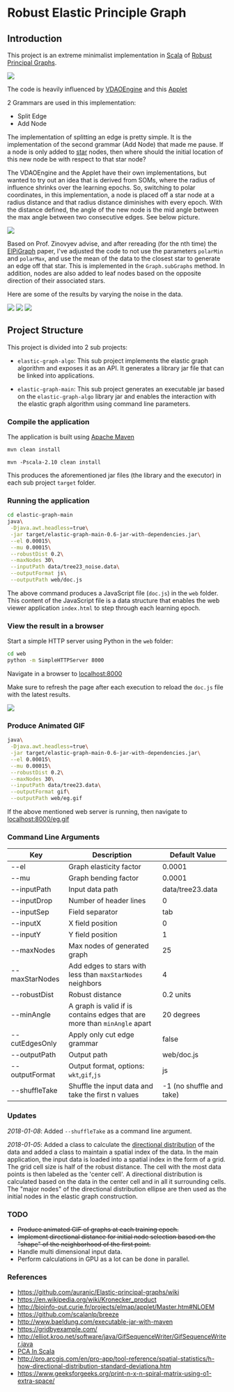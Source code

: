 # Robust Elastic Principle Graph

## Introduction

This project is an extreme minimalist implementation in [Scala](https://www.scala-lang.org/) of [Robust Principal Graphs](https://github.com/auranic/Elastic-principal-graphs/wiki/Robust-principal-graphs).

![](media/eg.gif)

The code is heavily influenced by [VDAOEngine](https://github.com/auranic/VDAOEngine) and this [Applet](http://bioinfo-out.curie.fr/projects/elmap/applet/Master.htm)

2 Grammars are used in this implementation:

- Split Edge
- Add Node

The implementation of splitting an edge is pretty simple. It is the implementation of the second grammar (Add Node) that made me pause. If a node is only added to [star](https://en.wikipedia.org/wiki/Star_(graph_theory)) nodes, then where should the initial location of this new node be with respect to that star node?

The VDAOEngine and the Applet have their own implementations, but wanted to try out an idea that is derived from SOMs, where the radius of influence shrinks over the learning epochs. So, switching to polar coordinates, in this implementation, a node is placed off a star node at a radius distance and that radius distance diminishes with every epoch. With the distance defined, the angle of the new node is the mid angle between the max angle between two consecutive edges. See below picture.

![](media/AddNode.png)

Based on Prof. Zinovyev advise, and after rereading (for the nth time) the [ElPiGraph](https://github.com/auranic/Elastic-principal-graphs/blob/master/ElPiGraph_Methods.pdf) paper, I've adjusted the code to not use the parameters `polarMin` and `polarMax`, and use the mean of the data to the closest star to generate an edge off that star. This is implemented in the `Graph.subGraphs` method. In addition, nodes are also added to leaf nodes based on the opposite direction of their associated stars.

Here are some of the results by varying the noise in the data.

![](media/Result1.png) ![](media/Result2.png) ![](media/Result3.png)

## Project Structure

This project is divided into 2 sub projects:

- `elastic-graph-algo`: This sub project implements the elastic graph algorithm and exposes it as an API. It generates a library jar file that can be linked into applications.

- `elastic-graph-main`: This sub project generates an executable jar based on the `elastic-graph-algo` library jar and enables the interaction with the elastic graph algorithm using command line parameters.

### Compile the application

The application is built using [Apache Maven](https://maven.apache.org/)

```bash
mvn clean install
```

```
mvn -Pscala-2.10 clean install
```

This produces the aforementioned jar files (the library and the executor) in each sub project `target` folder.

### Running the application

```bash
cd elastic-graph-main
java\
 -Djava.awt.headless=true\
 -jar target/elastic-graph-main-0.6-jar-with-dependencies.jar\
 --el 0.00015\
 --mu 0.00015\
 --robustDist 0.2\
 --maxNodes 30\
 --inputPath data/tree23_noise.data\
 --outputFormat js\
 --outputPath web/doc.js
```

The above command produces a JavaScript file (`doc.js`) in the `web` folder.  This content of the JavaScript file is a data structure that enables the web viewer application `index.html` to step through each learning epoch.

### View the result in a browser

Start a simple HTTP server using Python in the `web` folder:

```bash
cd web
python -m SimpleHTTPServer 8000
```

Navigate in a browser to [localhost:8000](localhost:8000)

Make sure to refresh the page after each execution to reload the `doc.js` file with the latest results.

![](media/ElasticGraph.png)

### Produce Animated GIF

```bash
java\
 -Djava.awt.headless=true\
 -jar target/elastic-graph-main-0.6-jar-with-dependencies.jar\
 --el 0.00015\
 --mu 0.00015\
 --robustDist 0.2\
 --maxNodes 30\
 --inputPath data/tree23.data\
 --outputFormat gif\
 --outputPath web/eg.gif
```

If the above mentioned web server is running, then navigate to [localhost:8000/eg.gif](localhost:8000/eg.gif)

### Command Line Arguments

| Key | Description | Default Value |
|-----|-------------|---------------|
| --el | Graph elasticity factor | 0.0001 |
| --mu | Graph bending factor | 0.0001 |
| --inputPath | Input data path | data/tree23.data |
| --inputDrop | Number of header lines | 0 |
| --inputSep  | Field separator | tab |
| --inputX    | X field position | 0 |
| --inputY    | Y field position | 1 |
| --maxNodes  | Max nodes of generated graph | 25 |
| --maxStarNodes | Add edges to stars with less than `maxStarNodes` neighbors | 4 |
| --robustDist | Robust distance | 0.2 units |
| --minAngle | A graph is valid if is contains edges that are more than `minAngle` apart | 20 degrees |
| --cutEdgesOnly | Apply only cut edge grammar | false |
| --outputPath | Output path | web/doc.js |
| --outputFormat | Output format, options: `wkt`,`gif`,`js`| js|
| --shuffleTake | Shuffle the input data and take the first n values | -1 (no shuffle and take) |

### Updates

*2018-01-08*: Added `--shuffleTake` as a command line argument.

*2018-01-05*: Added a class to calculate the [directional distribution](http://pro.arcgis.com/en/pro-app/tool-reference/spatial-statistics/h-how-directional-distribution-standard-deviationa.htm) of the data and added a class to maintain a spatial index of the data.
In the main application, the input data is loaded into a spatial index in the form of a grid. The grid cell size is half of the robust distance.
The cell with the most data points is then labeled as the 'center cell'.  A directional distribution is calculated based on the data in the center cell and in all it surrounding cells.  The "major nodes" of the directional distribution ellipse are then used as the initial nodes in the elastic graph construction.

### TODO

- ~~Produce animated GIF of graphs at each training epoch.~~
- ~~Implement directional distance for initial node selection based on the "shape" of the neighborhood of the first point.~~
- Handle multi dimensional input data.
- Perform calculations in GPU as a lot can be done in parallel.

### References

- https://github.com/auranic/Elastic-principal-graphs/wiki
- https://en.wikipedia.org/wiki/Kronecker_product
- http://bioinfo-out.curie.fr/projects/elmap/applet/Master.htm#NLOEM
- https://github.com/scalanlp/breeze
- http://www.baeldung.com/executable-jar-with-maven
- https://gridbyexample.com/
- http://elliot.kroo.net/software/java/GifSequenceWriter/GifSequenceWriter.java
- [PCA In Scala](https://gist.github.com/tyrcho/5884241)
- http://pro.arcgis.com/en/pro-app/tool-reference/spatial-statistics/h-how-directional-distribution-standard-deviationa.htm
- https://www.geeksforgeeks.org/print-n-x-n-spiral-matrix-using-o1-extra-space/
